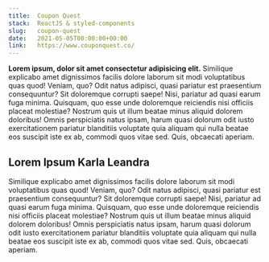 ```yaml
---
title:  Coupon Quest
stack:  ReactJS & styled-components
slug:   coupon-quest
date:   2021-05-05T00:00:00+00:00
link:   https://www.couponquest.co/
---
```


**Lorem ipsum, dolor sit amet consectetur adipisicing elit.** Similique explicabo amet dignissimos facilis dolore laborum sit modi voluptatibus quas quod! Veniam, quo? Odit natus adipisci, quasi pariatur est praesentium consequuntur? Sit doloremque corrupti saepe! Nisi, pariatur ad quasi earum fuga minima. Quisquam, quo esse unde doloremque reiciendis nisi officiis placeat molestiae? Nostrum quis ut illum beatae minus aliquid dolorem doloribus! Omnis perspiciatis natus ipsam, harum quasi dolorum odit iusto exercitationem pariatur blanditiis voluptate quia aliquam qui nulla beatae eos suscipit iste ex ab, commodi quos vitae sed. Quis, obcaecati aperiam.

## Lorem Ipsum Karla Leandra

Similique explicabo amet dignissimos facilis dolore laborum sit modi voluptatibus quas quod! Veniam, quo? Odit natus adipisci, quasi pariatur est praesentium consequuntur? Sit doloremque corrupti saepe! Nisi, pariatur ad quasi earum fuga minima. Quisquam, quo esse unde doloremque reiciendis nisi officiis placeat molestiae? Nostrum quis ut illum beatae minus aliquid dolorem doloribus! Omnis perspiciatis natus ipsam, harum quasi dolorum odit iusto exercitationem pariatur blanditiis voluptate quia aliquam qui nulla beatae eos suscipit iste ex ab, commodi quos vitae sed. Quis, obcaecati aperiam.